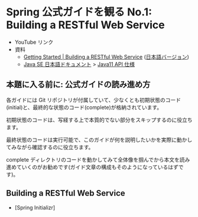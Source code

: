 # Spring 公式ガイドを観る No.1: Building a RESTful Web Service

- YouTube リンク
- 資料
  - [Getting Started | Building a RESTful Web Service](https://spring.io/guides/gs/rest-service/) ([日本語バージョン](https://spring.pleiades.io/guides/gs/rest-service/))
  - [Java SE 日本語ドキュメント](https://www.oracle.com/jp/java/technologies/documentation.html) > [Java11 API 仕様](https://docs.oracle.com/javase/jp/11/docs/api/index.html)

## 本題に入る前に: 公式ガイドの読み進め方

各ガイドには Git リポジトリが付属していて、少なくとも初期状態のコード(initial)と、最終的な状態のコード(complete)が格納されています。

初期状態のコードは、写経する上で本質的でない部分をスキップするのに役立ちます。

最終状態のコードは実行可能で、このガイドが何を説明したいかを実際に動かしてみながら確認するのに役立ちます。

complete ディレクトリのコードを動かしてみて全体像を掴んでから本文を読み進めていくのがお勧めです(ガイド文章の構成もそのようになっているはずです)。

## Building a RESTful Web Service

- [Spring Initializr]
